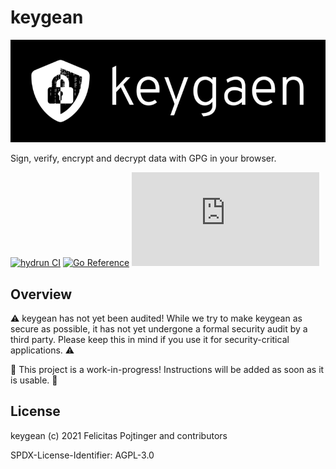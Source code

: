 # keygean

![Logo](./web/logo-readme.png)

Sign, verify, encrypt and decrypt data with GPG in your browser.

[![hydrun CI](https://github.com/pojntfx/keygean/actions/workflows/hydrun.yaml/badge.svg)](https://github.com/pojntfx/keygean/actions/workflows/hydrun.yaml)
[![Go Reference](https://pkg.go.dev/badge/github.com/pojntfx/keygean.svg)](https://pkg.go.dev/github.com/pojntfx/keygean)
[![Matrix](https://img.shields.io/matrix/keygean:matrix.org)](https://matrix.to/#/#keygean:matrix.org?via=matrix.org)

## Overview

⚠️ keygean has not yet been audited! While we try to make keygean as secure as possible, it has not yet undergone a formal security audit by a third party. Please keep this in mind if you use it for security-critical applications. ⚠️

🚧 This project is a work-in-progress! Instructions will be added as soon as it is usable. 🚧

## License

keygean (c) 2021 Felicitas Pojtinger and contributors

SPDX-License-Identifier: AGPL-3.0
